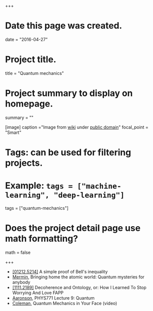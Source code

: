 +++
# Date this page was created.
date = "2016-04-27"

# Project title.
title = "Quantum mechanics"

# Project summary to display on homepage.
summary = ""

[image]
  caption ="Image from [wiki](https://upload.wikimedia.org/wikipedia/commons/thumb/6/6e/Solvay_conference_1927.jpg/320px-Solvay_conference_1927.jpg) under [public domain](https://commons.wikimedia.org/wiki/File:Solvay_conference_1927.jpg)"
  focal_point = "Smart"

# Tags: can be used for filtering projects.
# Example: `tags = ["machine-learning", "deep-learning"]`
tags = ["quantum-mechanics"]

# Does the project detail page use math formatting?
math = false

+++

* [[01212.5214]](http://arxiv.org/abs/1212.5214) A simple proof of Bell's inequality
* [Mermin](http://web.pdx.edu/~pmoeck/pdf/Mermin%20short.pdf), Bringing home the atomic world: Quantum mysteries for anybody
* [[1111.2189]](http://arxiv.org/abs/1111.2189) Decoherence and Ontology, or: How I Learned To Stop Worrying And Love FAPP
* [Aaronson](http://www.scottaaronson.com/democritus/lec9.html), PHYS771 Lecture 9: Quantum
* [Coleman](http://media.physics.harvard.edu/video/?id=SidneyColeman_QMIYF), Quantum Mechanics in Your Face (video)
